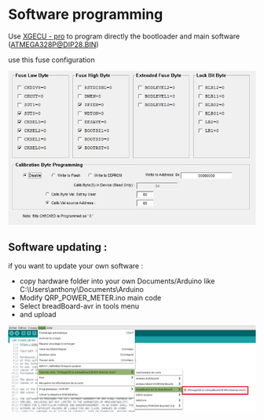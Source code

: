 # Software programming

Use [XGECU - pro](https://www.aliexpress.com/premium/XGecu.html) to program directly the bootloader and main software (ATMEGA328P@DIP28.BIN)

use this fuse configuration

![config](bin/boot_config.png "config")

## Software updating :

if you want to update your own software :

- copy hardware folder into your own Documents/Arduino like C:\Users\anthony\Documents\Arduino
- Modify QRP_POWER_METER.ino main code
- Select breadBoard-avr in tools menu
- and upload

![config](source/config.png "config")


